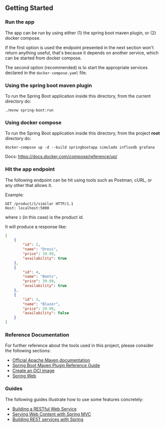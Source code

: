 ## Getting Started

### Run the app

The app can be run by using either (1) the spring boot maven plugin, or (2) docker compose.

If the first option is used the endpoint presented in the next section won't return anything useful,
that's because it depends on another service, which can be started from docker compose.

The second option (recommended) is to start the appropriate services declared in the
`docker-compose.yaml` file.

### Using the spring boot maven plugin

To run the Spring Boot application inside this directory, from the current directory do:

```shell
./mvnw spring-boot:run
```

### Using docker compose

To run the Spring Boot application inside this directory, from the project **root** directory do:

```shell
docker-compose up -d --build springbootapp simulado influxdb grafana
```

Docs: https://docs.docker.com/compose/reference/up/

### Hit the app endpoint
The following endpoint can be hit using tools such as Postman, cURL, or any other that allows it.

Example:
```http request
GET /product/1/similar HTTP/1.1
Host: localhost:5000
```
where `1` (in this case) is the product id.

It will produce a response like:

```json
[
    {
        "id": 2,
        "name": "Dress",
        "price": 19.99,
        "availability": true
    },
    {
        "id": 4,
        "name": "Boots",
        "price": 39.99,
        "availability": true
    },
    {
        "id": 3,
        "name": "Blazer",
        "price": 29.99,
        "availability": false
    }
]
```

### Reference Documentation

For further reference about the tools used in this project, please consider the following sections:

* [Official Apache Maven documentation](https://maven.apache.org/guides/index.html)
* [Spring Boot Maven Plugin Reference Guide](https://docs.spring.io/spring-boot/docs/2.6.2/maven-plugin/reference/html/)
* [Create an OCI image](https://docs.spring.io/spring-boot/docs/2.6.2/maven-plugin/reference/html/#build-image)
* [Spring Web](https://docs.spring.io/spring-boot/docs/2.6.2/reference/htmlsingle/#boot-features-developing-web-applications)

### Guides

The following guides illustrate how to use some features concretely:

* [Building a RESTful Web Service](https://spring.io/guides/gs/rest-service/)
* [Serving Web Content with Spring MVC](https://spring.io/guides/gs/serving-web-content/)
* [Building REST services with Spring](https://spring.io/guides/tutorials/bookmarks/)

